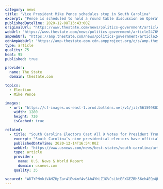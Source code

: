 ```yaml
---
category: news
title: "Vice President Mike Pence schedules stop in South Carolina"
excerpt: "Pence is scheduled to hold a round table discussion on Operation Warp Speed, the administrations effort to promote the development of the coronavirus vaccine as quickly as possible."
publishedDateTime: 2020-12-08T13:43:00Z
originalUrl: "https://www.thestate.com/news/politics-government/article247690655.html"
webUrl: "https://www.thestate.com/news/politics-government/article247690655.html"
ampWebUrl: "https://amp.thestate.com/news/politics-government/article247690655.html"
cdnAmpWebUrl: "https://amp-thestate-com.cdn.ampproject.org/c/s/amp.thestate.com/news/politics-government/article247690655.html"
type: article
quality: 75
heat: 95
published: true

provider:
  name: The State
  domain: thestate.com

topics:
  - Election
  - Mike Pence

images:
  - url: "https://cf-images.us-east-1.prod.boltdns.net/v1/jit/5615998035001/5717e438-c9d2-43cc-9edc-de8c4bd3f94b/main/1280x720/23s861ms/match/image.jpg"
    width: 1280
    height: 720
    isCached: true

related:
  - title: "South Carolina Electors Cast All 9 Votes for President Trump"
    excerpt: "South Carolina’s nine presidential electors have officially voted for President Donald Trump and Vice President Mike Pence."
    publishedDateTime: 2020-12-14T16:54:00Z
    webUrl: "https://www.usnews.com/news/best-states/south-carolina/articles/2020-12-14/south-carolina-electors-cast-all-9-votes-for-president-trump"
    type: article
    provider:
      name: U.S. News & World Report
      domain: usnews.com
    quality: 35

secured: "AD7YPNmkiVAMZHpZa+4lEw4nf4vSAh4YhLZJGVCsLktEFXGEZRh56eh4EQoQKjSn0W0w91oOT7lxzWHGxPQH8si/X16DmNpDDqrKreBTV7SmgYcT5X5c5QBfe2IMFyO4reKrpStLbUggzGw8hvro/qbu86dnzrjPGck5u1icHy4JEG7yckwHB/XadEXZW4ThOaio6CkkmeOLpkBzU9pzf/f+ngpHzC452yKQpvlKXIUZFII6gWFwXE9KgXPHaqGmdt4gdkNo2+35HFCvbwHhj4+EV3MoLUo8XgpN5BwRiBAvXvNUMRD8JQBL0WvXaB206J2Mb7fsrLMaAyIUqHG3xP7eMO4qB5s3+28kYEZxE0k=;5ryFy7z4Cpc3HmG0QRHeuA=="
---
```


